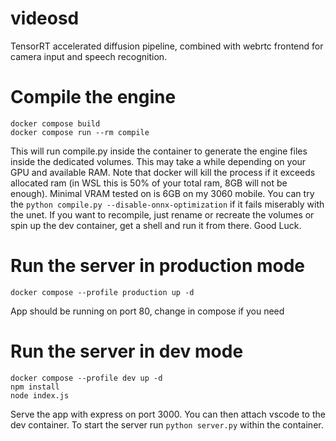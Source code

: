 # videosd

TensorRT accelerated diffusion pipeline, combined with webrtc frontend for camera input and speech recognition.

# Compile the engine

```
docker compose build
docker compose run --rm compile
```

This will run compile.py inside the container to generate the engine files inside the dedicated volumes. This may take a while depending on your GPU and available RAM.
Note that docker will kill the process if it exceeds allocated ram (in WSL this is 50% of your total ram, 8GB will not be enough).
Minimal VRAM tested on is 6GB on my 3060 mobile.  You can try the `python compile.py --disable-onnx-optimization` if it fails miserably with the unet.
If you want to recompile, just rename or recreate the volumes or spin up the dev container, get a shell and run it from there. Good Luck.

# Run the server in production mode

```
docker compose --profile production up -d
```

App should be running on port 80, change in compose if you need

# Run the server in dev mode

```
docker compose --profile dev up -d
npm install
node index.js
```

Serve the app with express on port 3000. You can then attach vscode to the dev container. To start the server run `python server.py` within the container.
